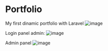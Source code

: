 
# Portfolio
My first dinamic portfolio with Laravel
![image](https://github.com/Githubsacri27/Portfolio/assets/99100069/aa31f5bc-e58b-41c6-a945-8f7815cf001a)

Login panel admin:
![image](https://github.com/Githubsacri27/Portfolio/assets/99100069/83220e53-048b-48ed-83ab-582b9ec6d8b1)

Admin panel
![image](https://github.com/Githubsacri27/Portfolio/assets/99100069/72da8470-8b5f-40fa-a45d-cc43569bc449)
